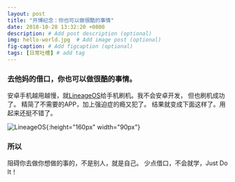 ```yaml
---
layout: post
title: "开博纪念：你也可以做很酷的事情"
date: 2018-10-28 13:32:20 +0800
description: # Add post description (optional)
img: hello-world.jpg  # Add image post (optional)
fig-caption: # Add figcaption (optional)
tags: [日常吐槽] # add tag
---
```


### 去他妈的借口，你也可以做很酷的事情。

安卓手机越用越慢，就[LineageOS]给手机刷机。我不会安卓开发， 但也刷机成功了。
精简了不需要的APP，加上强迫症的瘾又犯了。
结果就变成下面这样了。用起来还挺不错了。

![LineageOS]({{site.baseurl}}/assets/img/MyLineageOS.png){:height="160px" width="90px"}

### 所以

阻碍你去做你想做的事的，不是别人，就是自己。
少点借口，不会就学，Just Do It！

[LineageOS]: https://www.lineageos.org/